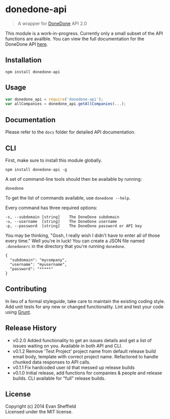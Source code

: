 # donedone-api

> A wrapper for [DoneDone](http://www.getdonedone.com/) API 2.0

This module is a work-in-progress. Currently only a small subset of the API functions
are availble. You can view the full documentation for the DoneDone API [here](http://www.getdonedone.com/api/).

## Installation
`npm install donedone-api`

## Usage
```javascript
var donedone_api = require('donedone-api');
var allCompanies = donedone_api.getAllCompanies(...);
```

## Documentation
Please refer to the `docs` folder for detailed API documentation.

## CLI
First, make sure to install this module globally.

`npm install donedone-api -g`

A set of command-line tools should then be available by running:

`donedone`

To get the list of commands available, use `donedone --help`.

Every command has three required options:

```
-s, --subdomain [string]    The DoneDone subdomain
-u, --username  [string]    The DoneDone username
-p, --password  [string]    The DoneDone password or API key
```

You may be thinking, "Gosh, I really wish I didn't have to enter all of those every time." Well you're in luck!
You can create a JSON file named `.donedonerc` in the directory that you're running `donedone`.

```
{
  "subdomain": "mycompany",
  "username": "myusername",
  "password": "*****"
}
```

## Contributing
In lieu of a formal styleguide, take care to maintain the existing coding style. Add unit tests for any new or changed functionality. Lint and test your code using [Grunt](http://gruntjs.com/).

## Release History
- v0.2.0 Added functionality to get an issues details and get a list of issues waiting on you. Available in both API and CLI.
- v0.1.2 Remove 'Test Project' project name from default release build email body, template with correct project name.
Refactored to handle chunked data responses to API calls.
- v0.1.1 Fix hardcoded user id that messed up release builds
- v0.1.0 Initial release, add functions for companies & people and release builds. CLI available for "full" release builds.

## License
Copyright (c) 2014 Evan Sheffield  
Licensed under the MIT license.
